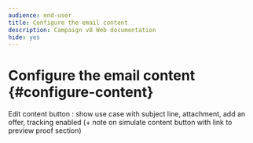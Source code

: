 ```yaml
---
audience: end-user
title: Configure the email content
description: Campaign v8 Web documentation
hide: yes
---
```

# Configure the email content {#configure-content}

Edit content button : show use case with subject line, attachment, add an offer, tracking enabled (+ note on simulate content button with link to preview proof section)
